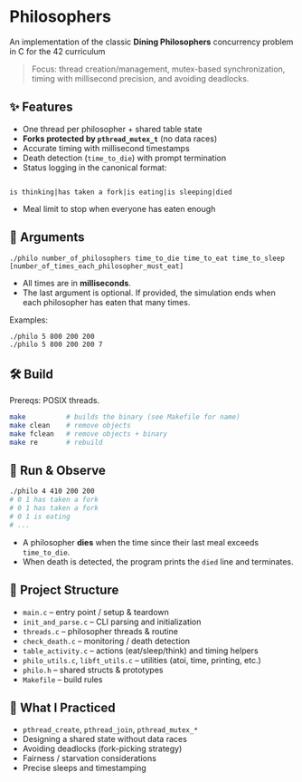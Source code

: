 
# Philosophers

An implementation of the classic **Dining Philosophers** concurrency problem in C for the 42 curriculum  
> Focus: thread creation/management, mutex-based synchronization, timing with millisecond precision, and avoiding deadlocks.


## ✨ Features
- One thread per philosopher + shared table state
- **Forks protected by `pthread_mutex_t`** (no data races)
- Accurate timing with millisecond timestamps
- Death detection (`time_to_die`) with prompt termination
- Status logging in the canonical format:
```

is thinking|has taken a fork|is eating|is sleeping|died

````
- Meal limit to stop when everyone has eaten enough


## 🧪 Arguments

```text
./philo number_of_philosophers time_to_die time_to_eat time_to_sleep [number_of_times_each_philosopher_must_eat]
````

- All times are in **milliseconds**.
- The last argument is optional. If provided, the simulation ends when each philosopher has eaten that many times.

Examples:

```bash
./philo 5 800 200 200
./philo 5 800 200 200 7
```

## 🛠️ Build

Prereqs: POSIX threads.

```bash
make          # builds the binary (see Makefile for name)
make clean    # remove objects
make fclean   # remove objects + binary
make re       # rebuild
```



## 🚀 Run & Observe

```bash
./philo 4 410 200 200
# 0 1 has taken a fork
# 0 1 has taken a fork
# 0 1 is eating
# ...
```

- A philosopher **dies** when the time since their last meal exceeds `time_to_die`.
- When death is detected, the program prints the `died` line and terminates.


## 📂 Project Structure

- `main.c` – entry point / setup & teardown
- `init_and_parse.c` – CLI parsing and initialization
- `threads.c` – philosopher threads & routine
- `check_death.c` – monitoring / death detection
- `table_activity.c` – actions (eat/sleep/think) and timing helpers
- `philo_utils.c`, `libft_utils.c` – utilities (atoi, time, printing, etc.)
- `philo.h` – shared structs & prototypes
- `Makefile` – build rules


## 📖 What I Practiced

- `pthread_create`, `pthread_join`, `pthread_mutex_*`
- Designing a shared state without data races
- Avoiding deadlocks (fork-picking strategy)
- Fairness / starvation considerations
- Precise sleeps and timestamping

